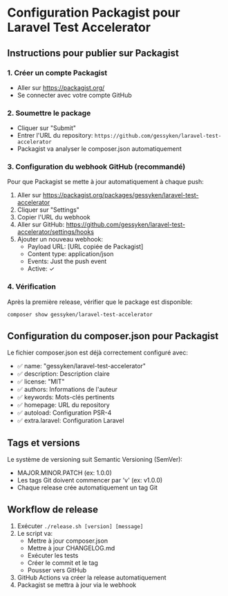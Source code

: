 # Configuration Packagist pour Laravel Test Accelerator

## Instructions pour publier sur Packagist

### 1. Créer un compte Packagist

-   Aller sur https://packagist.org/
-   Se connecter avec votre compte GitHub

### 2. Soumettre le package

-   Cliquer sur "Submit"
-   Entrer l'URL du repository: `https://github.com/gessyken/laravel-test-accelerator`
-   Packagist va analyser le composer.json automatiquement

### 3. Configuration du webhook GitHub (recommandé)

Pour que Packagist se mette à jour automatiquement à chaque push:

1. Aller sur https://packagist.org/packages/gessyken/laravel-test-accelerator
2. Cliquer sur "Settings"
3. Copier l'URL du webhook
4. Aller sur GitHub: https://github.com/gessyken/laravel-test-accelerator/settings/hooks
5. Ajouter un nouveau webhook:
    - Payload URL: [URL copiée de Packagist]
    - Content type: application/json
    - Events: Just the push event
    - Active: ✓

### 4. Vérification

Après la première release, vérifier que le package est disponible:

```bash
composer show gessyken/laravel-test-accelerator
```

## Configuration du composer.json pour Packagist

Le fichier composer.json est déjà correctement configuré avec:

-   ✅ name: "gessyken/laravel-test-accelerator"
-   ✅ description: Description claire
-   ✅ license: "MIT"
-   ✅ authors: Informations de l'auteur
-   ✅ keywords: Mots-clés pertinents
-   ✅ homepage: URL du repository
-   ✅ autoload: Configuration PSR-4
-   ✅ extra.laravel: Configuration Laravel

## Tags et versions

Le système de versioning suit Semantic Versioning (SemVer):

-   MAJOR.MINOR.PATCH (ex: 1.0.0)
-   Les tags Git doivent commencer par 'v' (ex: v1.0.0)
-   Chaque release crée automatiquement un tag Git

## Workflow de release

1. Exécuter `./release.sh [version] [message]`
2. Le script va:
    - Mettre à jour composer.json
    - Mettre à jour CHANGELOG.md
    - Exécuter les tests
    - Créer le commit et le tag
    - Pousser vers GitHub
3. GitHub Actions va créer la release automatiquement
4. Packagist se mettra à jour via le webhook
